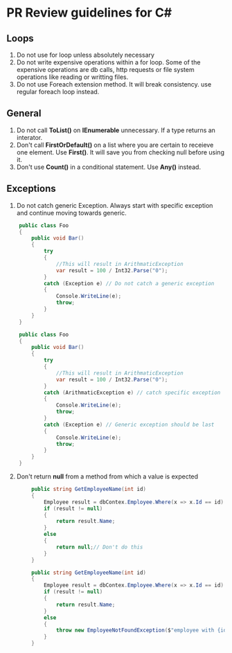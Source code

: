 # PR Review guidelines for C# #

## Loops ##

1. Do not use for loop unless absolutely necessary
2. Do not write expensive operations within a for loop. Some of the expensive operations are db calls, http requests or file system operations like reading or writting files.
3. Do not use Foreach extension method. It will break consistency. use regular foreach loop instead.

## General ##

1. Do not call **ToList()** on **IEnumerable** unnecessary. If a type returns an interator.
2. Don't call **FirstOrDefault()** on a list where you are certain to receieve one element. Use **First()**. It will save you from checking null before using it.
3. Don't use **Count()** in a conditional statement. Use **Any()** instead.

## Exceptions ##

1. Do not catch generic Exception. Always start with specific exception and continue moving towards generic.

```csharp
    public class Foo
    {
        public void Bar()
        {
            try
            {
                //This will result in ArithmaticException
                var result = 100 / Int32.Parse("0");
            }
            catch (Exception e) // Do not catch a generic exception
            {
                Console.WriteLine(e);
                throw;
            }
        }
    }
```

```csharp
    public class Foo
    {
        public void Bar()
        {
            try
            {
                //This will result in ArithmaticException
                var result = 100 / Int32.Parse("0");
            }
            catch (ArithmaticException e) // catch specific exception
            {
                Console.WriteLine(e);
                throw;
            }
            catch (Exception e) // Generic exception should be last
            {
                Console.WriteLine(e);
                throw;
            }
        }
    }
```

2. Don't return **null** from a method from which a value is expected

```csharp
        public string GetEmployeeName(int id)
        {
            Employee result = dbContex.Employee.Where(x => x.Id == id).FirstOrDefault();
            if (result != null)
            {
                return result.Name;
            }
            else
            {
                return null;// Don't do this
            }
        }
```

```csharp
        public string GetEmployeeName(int id)
        {
            Employee result = dbContex.Employee.Where(x => x.Id == id).FirstOrDefault();
            if (result != null)
            {
                return result.Name;
            }
            else
            {
                throw new EmployeeNotFoundException($"employee with {id} not found"); //Define a custom exception which can help you understand logic better in case an exception is raised.
            }
        }
```